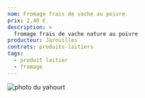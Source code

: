 ```yaml
---
nom: Fromage frais de vache au poivre
prix: 2,40 €
description: >
  fromage frais de vache nature au poivre
producteur: Jarouilles
contrats: produits-laitiers
tags: 
  - produit laitier
  - fromage
---
```


![photo du yahourt](fromage-frais.jpg)